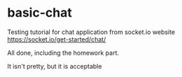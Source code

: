 # basic-chat

Testing tutorial for chat application from socket.io website
https://socket.io/get-started/chat/

All done, including the homework part.

It isn't pretty, but it is acceptable
